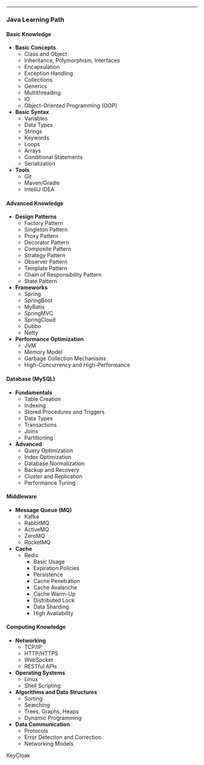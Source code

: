 
---
### Java Learning Path

#### Basic Knowledge

- **Basic Concepts**
    - Class and Object
    - Inheritance, Polymorphism, Interfaces
    - Encapsulation
    - Exception Handling
    - Collections
    - Generics
    - Multithreading
    - IO
    - Object-Oriented Programming (OOP)
- **Basic Syntax**
    - Variables
    - Data Types
    - Strings
    - Keywords
    - Loops
    - Arrays
    - Conditional Statements
    - Serialization
- **Tools**
    - Git
    - Maven/Gradle
    - IntelliJ IDEA

#### Advanced Knowledge

- **Design Patterns**
    - Factory Pattern
    - Singleton Pattern
    - Proxy Pattern
    - Decorator Pattern
    - Composite Pattern
    - Strategy Pattern
    - Observer Pattern
    - Template Pattern
    - Chain of Responsibility Pattern
    - State Pattern
- **Frameworks**
    - Spring
    - SpringBoot
    - MyBatis
    - SpringMVC
    - SpringCloud
    - Dubbo
    - Netty
- **Performance Optimization**
    - JVM
    - Memory Model
    - Garbage Collection Mechanisms
    - High-Concurrency and High-Performance

#### Database (MySQL)

- **Fundamentals**
    - Table Creation
    - Indexing
    - Stored Procedures and Triggers
    - Data Types
    - Transactions
    - Joins
    - Partitioning
- **Advanced**
    - Query Optimization
    - Index Optimization
    - Database Normalization
    - Backup and Recovery
    - Cluster and Replication
    - Performance Tuning

#### Middleware

- **Message Queue (MQ)**
    - Kafka
    - RabbitMQ
    - ActiveMQ
    - ZeroMQ
    - RocketMQ
- **Cache**
    - Redis
        - Basic Usage
        - Expiration Policies
        - Persistence
        - Cache Penetration
        - Cache Avalanche
        - Cache Warm-Up
        - Distributed Lock
        - Data Sharding
        - High Availability

#### Computing Knowledge

- **Networking**
    - TCP/IP
    - HTTP/HTTPS
    - WebSocket
    - RESTful APIs
- **Operating Systems**
    - Linux
    - Shell Scripting
- **Algorithms and Data Structures**
    - Sorting
    - Searching
    - Trees, Graphs, Heaps
    - Dynamic Programming
- **Data Communication**
    - Protocols
    - Error Detection and Correction
    - Networking Models

KeyCloak